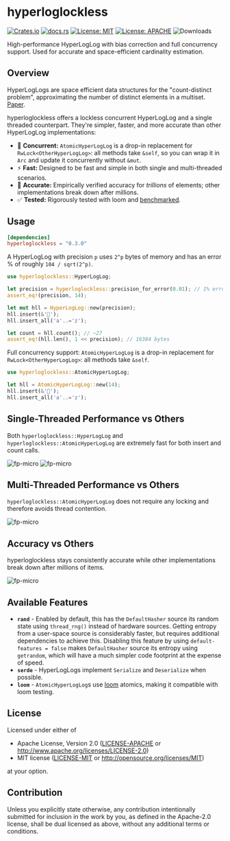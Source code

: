 # hyperloglockless
[![Crates.io](https://img.shields.io/crates/v/hyperloglockless.svg)](https://crates.io/crates/hyperloglockless)
[![docs.rs](https://docs.rs/hyperloglockless/badge.svg)](https://docs.rs/hyperloglockless)
[![License: MIT](https://img.shields.io/badge/License-MIT-blue.svg)](https://github.com/tomtomwombat/hyperloglockless/blob/main/LICENSE-MIT)
[![License: APACHE](https://img.shields.io/badge/License-Apache-blue.svg)](https://github.com/tomtomwombat/hyperloglockless/blob/main/LICENSE-APACHE)
![Downloads](https://img.shields.io/crates/d/hyperloglockless)

High-performance HyperLogLog with bias correction and full concurrency support. Used for accurate and space-efficient cardinality estimation.

## Overview

HyperLogLogs are space efficient data structures for the "count-distinct problem", approximating the number of distinct elements in a multiset. [Paper](https://algo.inria.fr/flajolet/Publications/FlFuGaMe07.pdf).

hyperloglockless offers a lockless concurrent HyperLogLog and a single threaded counterpart. They're simpler, faster, and more accurate than other HyperLogLog implementations:
- 🧵 **Concurrent:** `AtomicHyperLogLog` is a drop-in replacement for `RwLock<OtherHyperLogLog>`: all methods take `&self`, so you can wrap it in `Arc` and update it concurrently without `&mut`.
- ⚡ **Fast:** Designed to be fast and simple in both single and multi-threaded scenarios.
- 🎯 **Accurate:** Empirically verified accuracy for *trillions* of elements; other implementations break down after millions.
- ✅ **Tested:** Rigorously tested with loom and [benchmarked](https://github.com/tomtomwombat/bench-hyperloglogs/tree/main).

## Usage

```toml
[dependencies]
hyperloglockless = "0.3.0"
```

A HyperLogLog with precision `p` uses `2^p` bytes of memory and has an error % of roughly `104 / sqrt(2^p)`.
```rust
use hyperloglockless::HyperLogLog;

let precision = hyperloglockless::precision_for_error(0.01); // 1% error
assert_eq!(precision, 14);

let mut hll = HyperLogLog::new(precision);
hll.insert(&'🦀');
hll.insert_all('a'..='z');

let count = hll.count(); // ~27
assert_eq!(hll.len(), 1 << precision); // 16384 bytes
```

Full concurrency support: `AtomicHyperLogLog` is a drop-in replacement for `RwLock<OtherHyperLogLog>`: all methods take `&self`.
```rust
use hyperloglockless::AtomicHyperLogLog;

let hll = AtomicHyperLogLog::new(14);
hll.insert(&'🦀');
hll.insert_all('a'..='z');
```

## Single-Threaded Performance vs Others
Both `hyperloglockless::HyperLogLog` and `hyperloglockless::AtomicHyperLogLog` are extremely fast for both insert and count calls.

![fp-micro](https://github.com/user-attachments/assets/a8ad464a-3d38-4bd5-b0c0-dd9a701484bd)
![fp-micro](https://github.com/user-attachments/assets/487f2448-b14a-4383-86f1-b41c79c5967c)

## Multi-Threaded Performance vs Others
`hyperloglockless::AtomicHyperLogLog` does not require any locking and therefore avoids thread contention.

![fp-micro](https://github.com/user-attachments/assets/a0868670-d31f-4cd8-8611-5dcf0e55b5ad)

## Accuracy vs Others
hyperloglockless stays consistently accurate while other implementations break down after millions of items.

![fp-micro](https://github.com/user-attachments/assets/2a1042c2-20c0-4c3b-866a-8b604cb3690e)

## Available Features

- **`rand`** - Enabled by default, this has the `DefaultHasher` source its random state using `thread_rng()` instead of hardware sources. Getting entropy from a user-space source is considerably faster, but requires additional dependencies to achieve this. Disabling this feature by using `default-features = false` makes `DefaultHasher` source its entropy using `getrandom`, which will have a much simpler code footprint at the expense of speed.
- **`serde`** - HyperLogLogs implement `Serialize` and `Deserialize` when possible.
- **`loom`** - `AtomicHyperLogLog`s use [loom](https://github.com/tokio-rs/loom) atomics, making it compatible with loom testing.

## License

Licensed under either of

 * Apache License, Version 2.0
   ([LICENSE-APACHE](LICENSE-APACHE) or http://www.apache.org/licenses/LICENSE-2.0)
 * MIT license
   ([LICENSE-MIT](LICENSE-MIT) or http://opensource.org/licenses/MIT)

at your option.

## Contribution

Unless you explicitly state otherwise, any contribution intentionally submitted
for inclusion in the work by you, as defined in the Apache-2.0 license, shall be
dual licensed as above, without any additional terms or conditions.
